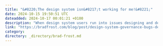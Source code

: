 ```yaml
---
title: "&#8220;The design system isn&#8217;t working for me!&#8221;"
date: 2024-10-15 19:50:51 UTC
dateadded: 2024-10-17 00:01:21 +0100
description: "When design system users run into issues designing and developing with the system, they often have a hard time distinguishing between a bug, a missing feature, an intentional design deviation, a new pattern they need to create, or something else. […]"
link: "https://bradfrost.com/blog/post/design-system-governance-bugs-design-discrepancies-features-and-recipes/"
category:
directory: _directory/brad-frost.md
---
```

